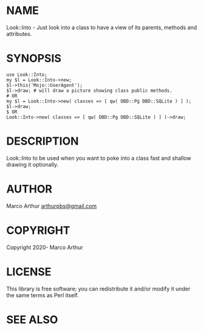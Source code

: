 # NAME

Look::Into - Just look into a class to have a view of its parents, methods and
attributes.

# SYNOPSIS

    use Look::Into;
    my $l = Look::Into->new;
    $l->this('Mojo::UserAgent');
    $l->draw; # will draw a picture showing class public methods.
    # OR
    my $l = Look::Into->new( classes => [ qw( DBD::Pg DBD::SQLite ) ] );
    $l->draw;
    $ OR
    Look::Into->new( classes => [ qw( DBD::Pg DBD::SQLite ) ] )->draw;

# DESCRIPTION

Look::Into to be used when you want to poke into a class fast and shallow drawing 
it optionally.

# AUTHOR

Marco Arthur <arthurpbs@gmail.com>

# COPYRIGHT

Copyright 2020- Marco Arthur

# LICENSE

This library is free software; you can redistribute it and/or modify
it under the same terms as Perl itself.

# SEE ALSO

